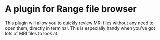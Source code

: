 A plugin for Range file browser
==============================

This plugin will allow you to quickly review MRI files without any need to open them, directly in 
terminal. This is especially handy when you've got lots of MRI files to look at.
